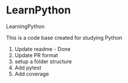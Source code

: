 # LearnPython
LearningPython

This is a code base created for studying Python

1. Update readme - Done
2. Update PR format
3. setup a folder structure
4. Add pytest
5. Add coverage


